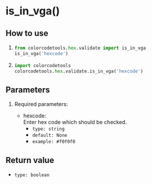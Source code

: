 # is_in_vga()

## How to use

1. ```python
   from colorcodetools.hex.validate import is_in_vga
   is_in_vga('hexcode')
   ```
2. ```python
   import colorcodetools
   colorcodetools.hex.validate.is_in_vga('hexcode')
   ```

## Parameters

1. Required parameters:

   - hexcode:  
      Enter hex code which should be checked.
     - `type: string`
     - `default: None`
     - `example: #f0f0f0`

## Return value

- `type: boolean`
